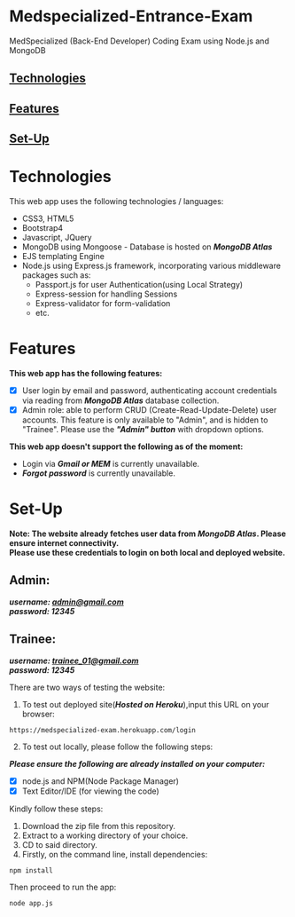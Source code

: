 # Medspecialized-Entrance-Exam
MedSpecialized (Back-End Developer) Coding Exam using Node.js and MongoDB

## [Technologies](#Technologies) <br>
## [Features](#Features) <br>
## [Set-Up](#Set-Up) <br>


# Technologies
This web app uses the following technologies / languages:
* CSS3, HTML5
* Bootstrap4
* Javascript, JQuery
* MongoDB using Mongoose - Database is hosted on ***MongoDB Atlas***
* EJS templating Engine
* Node.js using Express.js framework, incorporating various middleware packages such as:
  - Passport.js for user Authentication(using Local Strategy)
  - Express-session for handling Sessions
  - Express-validator for form-validation
  - etc.
  
# Features

**This web app has the following features:**
- [x] User login by email and password, authenticating account credentials via reading from ***MongoDB Atlas*** database collection.
- [x] Admin role: able to perform CRUD (Create-Read-Update-Delete) user accounts. This feature is only available to "Admin", and is hidden to "Trainee". Please use the ***"Admin" button*** with dropdown options.

**This web app doesn't support the following as of the moment:**
- Login via ***Gmail or MEM*** is currently unavailable.
- ***Forgot password*** is currently unavailable.


# Set-Up
**Note: The website already fetches user data from ***MongoDB Atlas***. Please ensure internet connectivity.** <br>
**Please use these credentials to login on both local and deployed website.** <br>
## Admin:
***username: admin@gmail.com*** <br>
***password: 12345***

## Trainee:
***username: trainee_01@gmail.com*** <br>
***password: 12345***

There are two ways of testing the website:
1. To test out deployed site(***Hosted on Heroku***),input this URL on your browser:
```
https://medspecialized-exam.herokuapp.com/login
```

2. To test out locally, please follow the following steps:

***Please ensure the following are already installed on your computer:***
- [x] node.js and NPM(Node Package Manager)
- [x] Text Editor/IDE (for viewing the code)

Kindly follow these steps:
1. Download the zip file from this repository.
2. Extract to a working directory of your choice.
3. CD to said directory.
4. Firstly, on the command line, install dependencies:
``` node
npm install
```
Then proceed to run the app:
```node
node app.js
```
